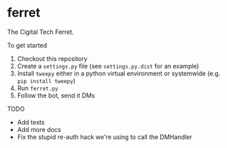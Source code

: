 ferret
======

The Cigital Tech Ferret.

To get started

1. Checkout this repository
2. Create a `settings.py` file (see `settings.py.dist` for an example)
3. Install `tweepy` either in a python virtual environment or systemwide (e.g. `pip install tweepy`)
4. Run `ferret.py`
5. Follow the bot, send it DMs

TODO
- Add tests
- Add more docs
- Fix the stupid re-auth hack we're using to call the DMHandler
